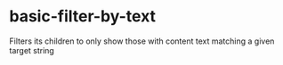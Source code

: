 basic-filter-by-text
====================

Filters its children to only show those with content text matching a given target string
